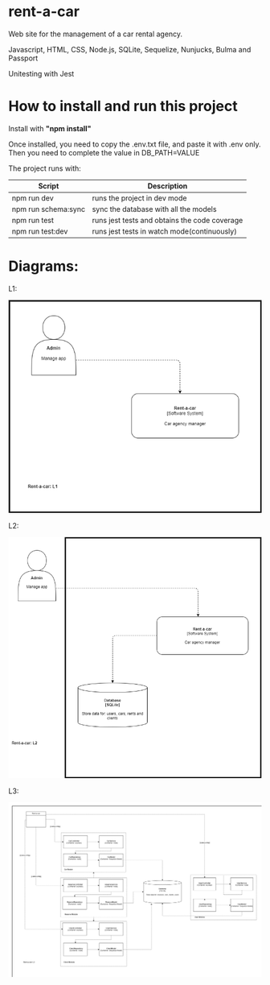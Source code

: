 # rent-a-car
Web site for the management of a car rental agency.

Javascript, HTML, CSS, Node.js, SQLite, Sequelize, Nunjucks, Bulma and Passport

Unitesting with Jest

# How to install and run this project

Install with **"npm install"**

Once installed, you need to copy the .env.txt file, and paste it with .env only. Then you need to complete the value in DB_PATH=VALUE

The project runs with:

Script | Description
------------ | -------------
npm run dev | runs the project in dev mode
npm run schema:sync | sync the database with all the models
npm run test | runs jest tests and obtains the code coverage
npm run test:dev | runs jest tests in watch mode(continuously)

# Diagrams:

L1:

![L1](L1.png)

L2:

![L2](L2.png)

L3:

![L3](L3.png)

